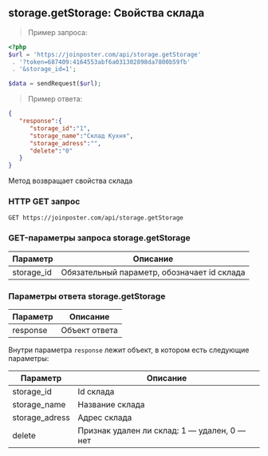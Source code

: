 ## storage.getStorage: Свойства склада

> Пример запроса:

```php
<?php
$url = 'https://joinposter.com/api/storage.getStorage'
 . '?token=687409:4164553abf6a031302898da7800b59fb'
 . '&storage_id=1';

$data = sendRequest($url);
```

> Пример ответа:

```json
{  
   "response":{
      "storage_id":"1",
      "storage_name":"Склад Кухня",
      "storage_adress":"",
      "delete":"0"
   }
}
```

Метод возвращает свойства склада

### HTTP GET запрос

`GET https://joinposter.com/api/storage.getStorage`

### GET-параметры запроса storage.getStorage

Параметр | Описание
-------- | --------
storage_id | Обязательный параметр, обозначает id склада

### Параметры ответа storage.getStorage

Параметр | Описание
-------- | --------
response | Объект ответа

Внутри параметра `response` лежит объект, в котором есть следующие параметры:

Параметр | Описание
-------- | --------
storage_id | Id склада
storage_name | Название склада
storage_adress | Адрес склада
delete | Признак удален ли склад: 1 — удален, 0 — нет
